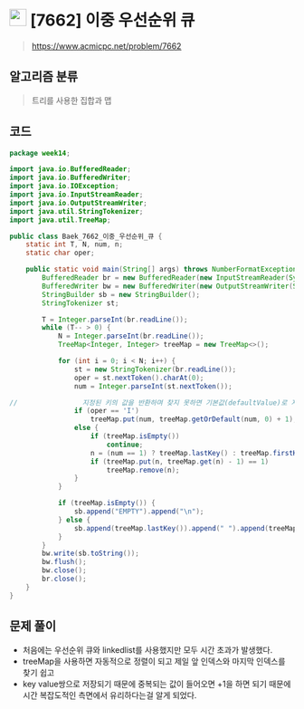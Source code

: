 # <img src="https://d2gd6pc034wcta.cloudfront.net/tier/11.svg" width="30"> [7662] 이중 우선순위 큐
> https://www.acmicpc.net/problem/7662
## 알고리즘 분류
> 트리를 사용한 집합과 맵

## 코드
```java
package week14;

import java.io.BufferedReader;
import java.io.BufferedWriter;
import java.io.IOException;
import java.io.InputStreamReader;
import java.io.OutputStreamWriter;
import java.util.StringTokenizer;
import java.util.TreeMap;

public class Baek_7662_이중_우선순위_큐 {
	static int T, N, num, n;
	static char oper;

	public static void main(String[] args) throws NumberFormatException, IOException {
		BufferedReader br = new BufferedReader(new InputStreamReader(System.in));
		BufferedWriter bw = new BufferedWriter(new OutputStreamWriter(System.out));
		StringBuilder sb = new StringBuilder();
		StringTokenizer st;

		T = Integer.parseInt(br.readLine());
		while (T-- > 0) {
			N = Integer.parseInt(br.readLine());
			TreeMap<Integer, Integer> treeMap = new TreeMap<>();

			for (int i = 0; i < N; i++) {
				st = new StringTokenizer(br.readLine());
				oper = st.nextToken().charAt(0);
				num = Integer.parseInt(st.nextToken());

//                지정된 키의 값을 반환하며 찾지 못하면 기본값(defaultValue)로 지정된 객체를 반환한다
				if (oper == 'I')
					treeMap.put(num, treeMap.getOrDefault(num, 0) + 1);
				else {
					if (treeMap.isEmpty())
						continue;
					n = (num == 1) ? treeMap.lastKey() : treeMap.firstKey();
					if (treeMap.put(n, treeMap.get(n) - 1) == 1)
						treeMap.remove(n);
				}
			}

			if (treeMap.isEmpty()) {
				sb.append("EMPTY").append("\n");
			} else {
				sb.append(treeMap.lastKey()).append(" ").append(treeMap.firstKey()).append("\n");
			}
		}
		bw.write(sb.toString());
		bw.flush();
		bw.close();
		br.close();
	}
}
```

## 문제 풀이
* 처음에는 우선순위 큐와 linkedlist를 사용했지만 모두 시간 초과가 발생했다.
* treeMap을 사용하면 자동적으로 정렬이 되고 제일 앞 인덱스와 마지막 인덱스를 찾기 쉽고 
* key value쌍으로 저장되기 때문에 중복되는 값이 들어오면 +1을 하면 되기 때문에 시간 복잡도적인 측면에서 유리하다는걸 알게 되었다.